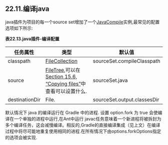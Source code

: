 ## 22.11.编译java
java插件为项目的每一个source set增加了一个[JavaCompile](https://docs.gradle.org/current/dsl/org.gradle.api.tasks.compile.JavaCompile.html)实例,最常见的配置选项如下所示:

**表22.13.java插件-编译配置**

任务属性 | 类型 | 默认值
-------------- | ----------------------------------------------------------------------------------------------------------------------------------------------------------------------------------------------------------------------- | ---------------------------
classpath | [FileCollection](https://docs.gradle.org/current/javadoc/org/gradle/api/file/FileCollection.html) | sourceSet.compileClasspath
source | [FileTree](https://docs.gradle.org/current/javadoc/org/gradle/api/file/FileTree.html),可以在[Section 15.6, “Copying files”](https://docs.gradle.org/current/userguide/working_with_files.html#sec:copying_files)中查看可以设置什么. | sourceSet.java
destinationDir | File.| sourceSet.output.classesDir

默认情况下 java 的编译运行在 Gradle 中的进程. 设置 option.fork 为 true 会使编译在一个单独的进程中运行,在Ant中运行 javac任务意味着一个新进程将被拆封为多个编译任务，这会减慢编译。相反的,Gradle的直接编译集成（见上文）在编译过程中将尽可能地重复使用相同的进程.在所有情况下由options.forkOptions指定的选项会被实现.

